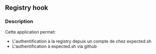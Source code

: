 ## Registry hook

### Description

Cette application permet:

- L'authentification à la registry depuis un compte de chez expected.sh
- L'authentification à expected.sh via github


